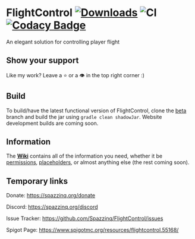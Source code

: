# FlightControl [![Downloads](https://img.shields.io/github/downloads/Spazzinq/FlightControl/total.svg)](https://github.com/Spazzinq/FlightControl/releases) ![CI](https://github.com/Spazzinq/FlightControl/workflows/CI/badge.svg) [![Codacy Badge](https://api.codacy.com/project/badge/Grade/29f4838f8e414d769a908e70b274e010)](https://www.codacy.com/app/Spazzinq/FlightControl?utm_source=github.com&amp;utm_medium=referral&amp;utm_content=Spazzinq/FlightControl&amp;utm_campaign=Badge_Grade)
An elegant solution for controlling player flight

## Show your support
Like my work? Leave a :star: or a :eye: in the top right corner :)

## Build
To build/have the latest functional version of FlightControl, clone the [beta](https://github.com/Spazzinq/FlightControl/tree/beta) branch and build the jar using `gradle clean shadowJar`. Website development builds are coming soon.

## Information
The **[Wiki](https://spazzinq.org/flightcontrol/)** contains all of the information you need, whether it be [permissions](https://spazzinq.org/flightcontrol/permissions), [placeholders](https://spazzinq.org/flightcontrol/placeholders), or almost anything else (the rest coming soon).

## Temporary links
Donate: https://spazzinq.org/donate

Discord: https://spazzinq.org/discord

Issue Tracker: https://github.com/Spazzinq/FlightControl/issues

Spigot Page: https://www.spigotmc.org/resources/flightcontrol.55168/
